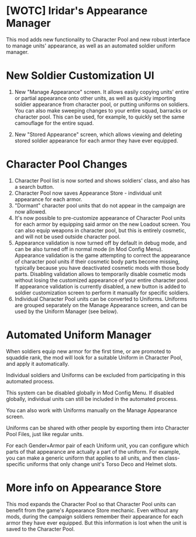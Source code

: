 # [WOTC] Iridar's Appearance Manager

This mod adds new functionality to Character Pool and new robust interface to manage units' appearance, as well as an automated soldier uniform manager.

# New Soldier Customization UI

1. New "Manage Appearance" screen. It allows easily copying units' entire or partial appearance onto other units, as well as quickly importing soldier appearance from character pool, or putting uniforms on soldiers. 
You can also make sweeping changes to your entire squad, barracks or character pool. This can be used, for example, to quickly set the same camouflage for the entire squad.

2. New "Stored Appearance" screen, which allows viewing and deleting stored soldier appearance for each armor they have ever equipped.

# Character Pool Changes

1. Character Pool list is now sorted and shows soldiers' class, and also has a search button.
2. Character Pool now saves Appearance Store - individual unit appearance for each armor.
3. "Dormant" character pool units that do not appear in the campaign are now allowed.
4. It's now possible to pre-customize appearance of Character Pool units for each armor by equipping said armor on the new Loadout screen. You can also equip weapons in character pool, but this is entirely cosmetic, and will not be used outside character pool.
5. Appearance validation is now turned off by default in debug mode, and can be also turned off in normal mode (in Mod Config Menu). Appearance validation is the game attempting to correct the appearance of character pool units if their cosmetic body parts become missing, typically because you have deactivated cosmetic mods with those body parts. Disabling validation allows to temporarily disable cosmetic mods without losing the customized appearance of your entire character pool. If appearance validation is currently disabled, a new button is added to soldier customization screen to perform it manually for specific soldiers.
6. Individual Character Pool units can be converted to Uniforms. Uniforms are grouped separately on the Manage Appearance screen, and can be used by the Uniform Manager (see below).

# Automated Uniform Manager

When soldiers equip new armor for the first time, or are promoted to squaddie rank, the mod will look for a suitable Uniform in Character Pool, and apply it automatically. 

Individual soldiers and Uniforms can be excluded from participating in this automated process.

This system can be disabled globally in Mod Config Menu. If disabled globally, individual units can still be included in the automated process.

You can also work with Uniforms manually on the Manage Appearance screen.

Uniforms can be shared with other people by exporting them into Character Pool Files, just like regular units.

For each Gender+Armor pair of each Uniform unit, you can configure which parts of that appearance are actually a part of the uniform. For example, you can make a generic uniform that applies to all units, and then class-specific uniforms that only change unit's Torso Deco and Helmet slots.

# More info on Appearance Store

This mod expands the Character Pool so that Character Pool units can benefit from the game's Appearance Store mechanic.
Even without any mods, during the campaign soldiers remember their appearance for each armor they have ever equipped. 
But this information is lost when the unit is saved to the Character Pool.
